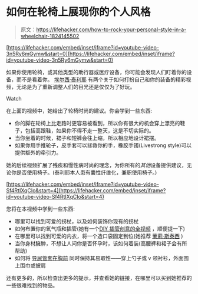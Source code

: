 # 如何在轮椅上展现你的个人风格

> 原文：<https://lifehacker.com/how-to-rock-your-personal-style-in-a-wheelchair-1824145502>

 [https://lifehacker.com/embed/inset/iframe?id=youtube-video-3n5Ry6mGymw&start=0](https://lifehacker.com/embed/inset/iframe?id=youtube-video-3n5Ry6mGymw&start=0) 

如果你使用轮椅，或其他类型的助行器或医疗设备，你可能会发现人们盯着你的设备，而不是看着你。 [埃尔西·泰利耶](https://linktr.ee/65pinkroses) 有两个关于如何打扮自己和你的装备的精彩视频，无论是为了重新调整人们的目光还是仅仅为了好玩。

Watch

在上面的视频中，她给出了轮椅时尚的建议。你会学到一些东西:

*   你的脚在轮椅上比走路时更容易被看到，所以你有很大的机会穿上漂亮的鞋子，包括高跟鞋，如果你不得不走一整天，这是不切实际的。
*   当你坐着的时候，裙子和短裤会往上缩，所以相应地设计裙摆。
*   如果你用手推轮子，皮手套可以拯救你的手，橡胶手镯(Livestrong style)可以提供额外的牵引力。

她的后续视频扩展了残疾和慢性病时尚的理念，为你所有的*其他*设备提供建议，无论你是否使用椅子。(泰利耶本人患有囊性纤维化，兼职使用椅子。)

 [https://lifehacker.com/embed/inset/iframe?id=youtube-video-Sf4RtIXqCIo&start=4](https://lifehacker.com/embed/inset/iframe?id=youtube-video-Sf4RtIXqCIo&start=4) 

您将在本视频中学到一些东西:

*   哪里可以找到可爱的拐杖，以及如何装饰你现有的拐杖
*   如何布置你的氧气瓶和插管(她有一个[DIY 插管创意的全视频](https://www.youtube.com/watch?v=rJRQZcWIQDk) ，顺便提一下)
*   在哪里可以找到可爱的内衣，将一个造口袋固定到位(她推荐 [茉莉·斯泰西](https://www.jasminestaceycollection.co/shop/) )
*   当你身材臃肿，不想让人问你是否怀孕时，该如何着装(高腰裤和裙子会有所帮助)
*   如何将 [导尿管套在胸前](https://en.wikipedia.org/wiki/Central_venous_catheter) 同时保持其易取性——穿上勺子或 v 领衬衫，外面围上围巾或披肩

还有更多的，所以检查出更多的提示，并查看她的链接，在哪里可以买到她推荐的一些很难找到的物品。